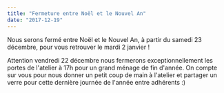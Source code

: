 ```yaml
---
title: "Fermeture entre Noël et le Nouvel An"
date: "2017-12-19"
---
```


Nous serons fermé entre Noël et le Nouvel An, à partir du samedi 23 décembre, pour vous retrouver le mardi 2 janvier !

Attention vendredi 22 décembre nous fermerons exceptionnellement les portes de l'atelier à 17h pour un grand ménage de fin d'année. On compte sur vous pour nous donner un petit coup de main à l'atelier et partager un verre pour cette dernière journée de l'année entre adhérents :)
